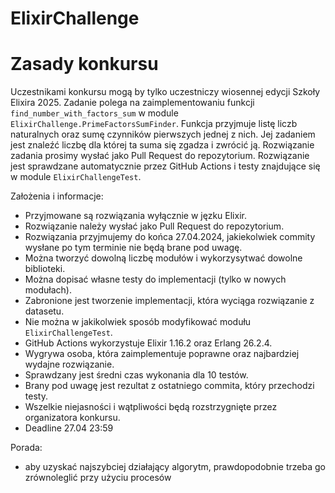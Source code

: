 # ElixirChallenge

# Zasady konkursu

Uczestnikami konkursu mogą by tylko uczestniczy wiosennej edycji Szkoły Elixira 2025.
Zadanie polega na zaimplementowaniu funkcji `find_number_with_factors_sum` w module `ElixirChallenge.PrimeFactorsSumFinder`.
Funkcja przyjmuje listę liczb naturalnych oraz sumę czynników pierwszych jednej z nich.
Jej zadaniem jest znaleźć liczbę dla której ta suma się zgadza i zwrócić ją.
Rozwiązanie zadania prosimy wysłać jako Pull Request do repozytorium.
Rozwiązanie jest sprawdzane automatycznie przez GitHub Actions i testy znajdujące się w module `ElixirChallengeTest`.

Założenia i informacje:

- Przyjmowane są rozwiązania wyłącznie w jęzku Elixir.
- Rozwiązanie należy wysłać jako Pull Request do repozytorium.
- Rozwiązania przyjmujemy do końca 27.04.2024, jakiekolwiek commity wysłane po tym terminie nie będą brane pod uwagę.
- Można tworzyć dowolną liczbę modułów i wykorzysytwać dowolne biblioteki.
- Można dopisać własne testy do implementacji (tylko w nowych modułach).
- Zabronione jest tworzenie implementacji, która wyciąga rozwiązanie z datasetu.
- Nie można w jakikolwiek sposób modyfikować modułu `ElixirChallengeTest`.
- GitHub Actions wykorzystuje Elixir 1.16.2 oraz Erlang 26.2.4.
- Wygrywa osoba, która zaimplementuje poprawne oraz najbardziej wydajne rozwiązanie.
- Sprawdzany jest średni czas wykonania dla 10 testów.
- Brany pod uwagę jest rezultat z ostatniego commita, który przechodzi testy.
- Wszelkie niejasności i wątpliwości będą rozstrzygnięte przez organizatora konkursu.
- Deadline 27.04 23:59

Porada:

- aby uzyskać najszybciej działający algorytm, prawdopodobnie trzeba go zrównoleglić przy użyciu procesów

